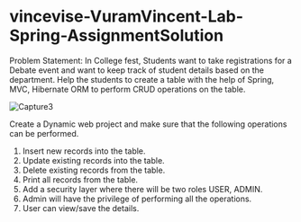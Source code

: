 # vincevise-VuramVincent-Lab-Spring-AssignmentSolution
Problem Statement:
In College fest, Students want to take registrations for a Debate event and want to keep track of
student details based on the department. Help the students to create a table with the help of
Spring, MVC, Hibernate ORM to perform CRUD operations on the table.

![Capture3](https://user-images.githubusercontent.com/88813613/160367617-d3412516-dd81-41cf-8924-779bc6f0c3e6.PNG)

Create a Dynamic web project and make sure that the following operations can be performed.
1. Insert new records into the table.
2. Update existing records into the table.
3. Delete existing records from the table.
4. Print all records from the table.
5. Add a security layer where there will be two roles USER, ADMIN.
6. Admin will have the privilege of performing all the operations.
7. User can view/save the details.
